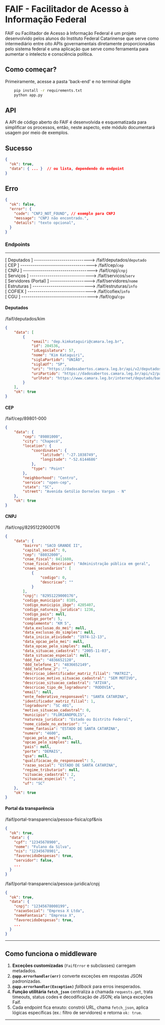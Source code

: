 # FAIF - Facilitador de Acesso à Informação Federal
FAIF ou Facilitador de Acesso à Informação Federal é um projeto desenvolvido pelos alunos do Instituto Federal Catarinense que serve como intermediário entre oito APIs governamentais diretamente proporcionadas pelo sistema federal e uma aplicação que serve como ferramenta para aumentar o intelecto e consciência política. 

## Como começar?
Primeiramente, acesse a pasta 'back-end' e no terminal digite
```bash
    pip install -r requirements.txt
    python app.py
```

## API
A API de código aberto do FAIF é desenvolvida e esquematizada para simplificar os processos, então, neste aspecto, este módulo documentará usagem por meio de exemplos.

## Sucesso
```json
{
  "ok": true,
  "data": { ... }  // ou lista, dependendo do endpoint
}
```

## Erro
```json
{
  "ok": false,
  "error": {
    "code": "CNPJ_NOT_FOUND", // exemplo para CNPJ
    "message": "CNPJ não encontrado.",
    "details": "texto opcional",
  }
}
```

### Endpoints
---
[ Deputados ] ----------------------------> /faif/deputados/`deputado`<br>
[ CEP ] ------------------------------------> /faif/cep/`cep`<br>
[ CNPJ ] -----------------------------------> /faif/cnpj/`cnpj`<br>
[ Serviços ] -------------------------------> /faif/servicos/`serv`<br>
[ Servidores (Portal) ] --------------------> /faif/servidores/`nome`<br>
[ Estruturas ] -----------------------------> /faif/estruturas/`info`<br>
[ COFIEX ] --------------------------------> /faif/cofiex/`info`<br>
[ CGU ] ------------------------------------> /faif/cgu/`cgu`<br>

#### Deputados
/faif/deputados/kim
```json
{
    "data": [
        {
            "email": "dep.kimkataguiri@camara.leg.br",
            "id": 204536,
            "idLegislatura": 57,
            "nome": "Kim Kataguiri",
            "siglaPartido": "UNIÃO",
            "siglaUf": "SP",
            "uri": "https://dadosabertos.camara.leg.br/api/v2/deputados/204536",
            "uriPartido": "https://dadosabertos.camara.leg.br/api/v2/partidos/38009",
            "urlFoto": "https://www.camara.leg.br/internet/deputado/bandep/204536.jpg"
        }
    ],
    "ok": true
}
```

#### CEP
/faif/cep/89801-000
```json
{
    "data": {
        "cep": "89801000",
        "city": "Chapecó",
        "location": {
            "coordinates": {
                "latitude": "-27.1038749",
                "longitude": "-52.6144686"
            },
            "type": "Point"
        },
        "neighborhood": "Centro",
        "service": "open-cep",
        "state": "SC",
        "street": "Avenida Getúlio Dorneles Vargas - N"
    },
    "ok": true
}
```

#### CNPJ
/faif/cnpj/82951229000176
```json
{
    "data": {
        "bairro": "SACO GRANDE II",
        "capital_social": 0,
        "cep": "88032000",
        "cnae_fiscal": 8411600,
        "cnae_fiscal_descricao": "Administração pública em geral",
        "cnaes_secundarios": [
            {
                "codigo": 0,
                "descricao": ""
            }
        ],
        "cnpj": "82951229000176",
        "codigo_municipio": 8105,
        "codigo_municipio_ibge": 4205407,
        "codigo_natureza_juridica": 1236,
        "codigo_pais": null,
        "codigo_porte": 5,
        "complemento": "KM 5",
        "data_exclusao_do_mei": null,
        "data_exclusao_do_simples": null,
        "data_inicio_atividade": "1974-12-13",
        "data_opcao_pelo_mei": null,
        "data_opcao_pelo_simples": null,
        "data_situacao_cadastral": "2005-11-03",
        "data_situacao_especial": null,
        "ddd_fax": "4836652120",
        "ddd_telefone_1": "4836652149",
        "ddd_telefone_2": "",
        "descricao_identificador_matriz_filial": "MATRIZ",
        "descricao_motivo_situacao_cadastral": "SEM MOTIVO",
        "descricao_situacao_cadastral": "ATIVA",
        "descricao_tipo_de_logradouro": "RODOVIA",
        "email": null,
        "ente_federativo_responsavel": "SANTA CATARINA",
        "identificador_matriz_filial": 1,
        "logradouro": "SC 401",
        "motivo_situacao_cadastral": 0,
        "municipio": "FLORIANOPOLIS",
        "natureza_juridica": "Estado ou Distrito Federal",
        "nome_cidade_no_exterior": "",
        "nome_fantasia": "ESTADO DE SANTA CATARINA",
        "numero": "4600",
        "opcao_pelo_mei": null,
        "opcao_pelo_simples": null,
        "pais": null,
        "porte": "DEMAIS",
        "qsa": null,
        "qualificacao_do_responsavel": 5,
        "razao_social": "ESTADO DE SANTA CATARINA",
        "regime_tributario": null,
        "situacao_cadastral": 2,
        "situacao_especial": "",
        "uf": "SC"
    },
    "ok": true
}
```

#### Portal da transparência
/faif/portal-transparencia/pessoa-fisica/cpf&nis
```json
{
  "ok": true,
  "data": {
    "cpf": "12345678900",
    "nome": "Fulano da Silva",
    "nis": "12345678901",
    "favorecidoDespesas": true,
    "servidor": false,
    ...
  }
}
```

/faif/portal-transparencia/pessoa-juridica/cnpj

```json
{
  "ok": true,
  "data": {
    "cnpj": "12345678000199",
    "razaoSocial": "Empresa X Ltda",
    "nomeFantasia": "Empresa X",
    "favorecidoDespesas": true,
    ...
  }
}
```

---

## Como funciona o middleware
1. **Exceções customizadas** (`FaifError` e subclasses) carregam metadados.
2. **`@app.errorhandler(err)`** converte exceções em respostas JSON padronizadas.
3. **`@app.errorhandler(Exception)`** *fallback* para erros inesperados.
4. **Função utilitária `fetch_json`** centraliza a chamada `requests.get`, trata
   timeouts, status codes e decodificação de JSON; ela lança exceções Faif.
5. Cada endpoint fica enxuto: constrói URL, chama `fetch_json`, aplica lógicas
   específicas (ex.: filtro de servidores) e retorna `ok: true`.

---

